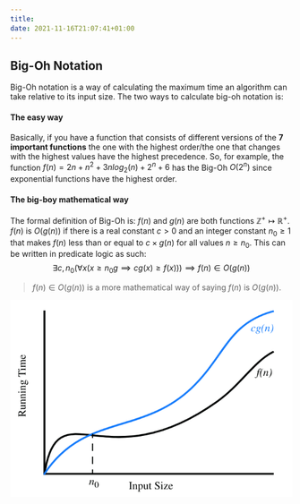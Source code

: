 ```yaml
---
title: 
date: 2021-11-16T21:07:41+01:00
---
```


## Big-Oh Notation

Big-Oh notation is a way of calculating the maximum time an algorithm can take relative to its input size. The two ways to calculate big-oh notation is:

#### The easy way
Basically, if you have a function that consists of different versions of the **7 important functions** the one with the highest order/the one that changes with the highest values have the highest precedence. So, for example, the function $f(n) = 2n + n^2 + 3nlog_2(n) + 2^n + 6$ has the Big-Oh $O(2^n)$ since exponential functions have the highest order. 


#### The big-boy mathematical way
The formal definition of Big-Oh is:
 $f(n)$ and $g(n)$ are both functions $\mathbb{Z}^+ \mapsto \mathbb{R}^+$. $f(n)$ is $O(g(n))$ if there is a real constant $c > 0$ and an integer constant $n_0 \geq 1$ that makes $f(n)$ less than or equal to $c \times g(n)$ for all values $n \geq n_0$. This can be written in predicate logic as such:
  $$\exists c,n_0(\forall x(x \geq n_0 g \implies cg(x) \geq f(x))) \implies f(n) \in O(g(n))$$
 > $f(n) \in O(g(n))$ is a more mathematical way of saying $f(n)$ is $O(g(n))$.
 
 ![Big-Oh Graph](/Images/Pastedimage20211112111455.png)